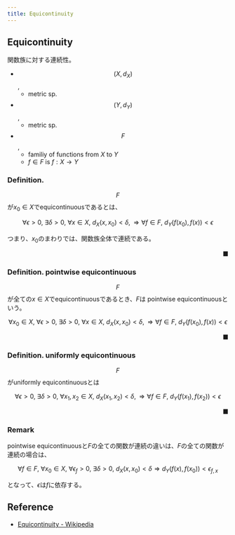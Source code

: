 ```yaml
---
title: Equicontinuity
---
```


## Equicontinuity
関数族に対する連続性。

* $$(X, d_{X})$$,
    * metric sp.
* $$(Y, d_{Y})$$,
    * metric sp.
* $$F$$,
    * familiy of functions from $X$ to $Y$
    * $f \in F$ is $f: X \rightarrow Y$

### Definition.
$$F$$が$x_{0} \in X$でequicontinuousであるとは、

$$
    \forall \epsilon > 0,
    \
    \exists \delta > 0,
    \
    \forall x \in X,
    \
    d_{X}(x, x_{0}) < \delta,
    \Rightarrow
    \forall f \in F,
    \
    d_{Y}(f(x_{0}), f(x)) < \epsilon
$$

つまり、$x_{0}$のまわりでは、関数族全体で連続である。

<div class="end-of-statement" style="text-align: right">■</div>

### Definition. pointwise equicontinuous
$$F$$が全ての$x \in X$でequicontinuousであるとき、$F$は pointwise equicontinuousという。

$$
    \forall x_{0} \in X,
    \
    \forall \epsilon > 0,
    \
    \exists \delta > 0,
    \
    \forall x \in X,
    \
    d_{X}(x, x_{0}) < \delta,
    \Rightarrow
    \forall f \in F,
    \
    d_{Y}(f(x_{0}), f(x)) < \epsilon
$$

<div class="end-of-statement" style="text-align: right">■</div>

### Definition. uniformly equicontinuous
$$F$$がuniformly equicontinuousとは

$$
    \forall \epsilon > 0,
    \
    \exists \delta > 0,
    \
    \forall x_{1}, x_{2} \in X,
    \
    d_{X}(x_{1}, x_{2}) < \delta,
    \Rightarrow
    \forall f \in F,
    \
    d_{Y}(f(x_{1}), f(x_{2})) < \epsilon
$$

<div class="end-of-statement" style="text-align: right">■</div>

### Remark
pointwise equicontinuousと$F$の全ての関数が連続の違いは、$F$の全ての関数が連続の場合は、

$$
    \forall f \in F,
    \
    \forall x_{0} \in X,
    \
    \forall \epsilon_{f} > 0,
    \
    \exists \delta > 0,
    \
    d_{X}(x, x_{0}) < \delta
    \Rightarrow
    d_{Y}(f(x), f(x_{0})) < \epsilon_{f, x}
$$

となって、$\epsilon$は$f$に依存する。

## Reference
* [Equicontinuity - Wikipedia](https://en.wikipedia.org/wiki/Equicontinuity)

